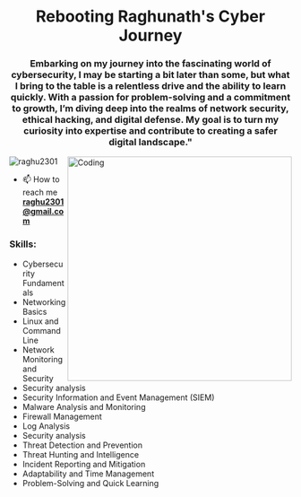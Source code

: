 <h1 align="center">Rebooting Raghunath's Cyber Journey</h1>
<h3 align="center">Embarking on my journey into the fascinating world of cybersecurity, I may be starting a bit later than some, but what I bring to the table is a relentless drive and the ability to learn quickly. With a passion for problem-solving and a commitment to growth, I’m diving deep into the realms of network security, ethical hacking, and digital defense. My goal is to turn my curiosity into expertise and contribute to creating a safer digital landscape."</h3>

<img align="right" alt="Coding" width="400" src="https://cdn.dribbble.com/users/1162077/screenshots/3848914/programmer.gif">
<p align="left"> <img src="https://komarev.com/ghpvc/?username=raghu2301&label=Profile%20views&color=0e75b6&style=flat" alt="raghu2301" /> </p>

- 📫 How to reach me **raghu2301@gmail.com**


<p align="left">
</p>

<h3 align="left">Skills:</h3>
<ul>
  <li>Cybersecurity Fundamentals</li>
  <li>Networking Basics</li>
  <li>Linux and Command Line</li>
  <li>Network Monitoring and Security</li>
  <li>Security analysis</li>
  <li>Security Information and Event Management (SIEM)</li>
  <li>Malware Analysis and Monitoring</li>
  <li>Firewall Management</li>
  <li>Log Analysis</li>
  <li>Security analysis</li>
  <li>Threat Detection and Prevention</li>
  <li>Threat Hunting and Intelligence</li>
  <li>Incident Reporting and Mitigation</li>
  <li>Adaptability and Time Management</li>
  <li>Problem-Solving and Quick Learning</li>
</ul>
